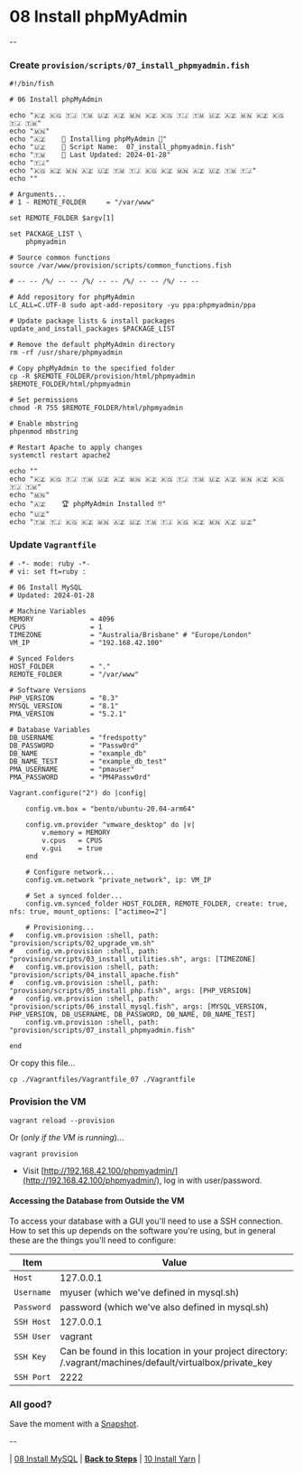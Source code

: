 # 08 Install phpMyAdmin

--

### Create `provision/scripts/07_install_phpmyadmin.fish`

```
#!/bin/fish

# 06 Install phpMyAdmin

echo "🇰🇿 🇰🇬 🇹🇯 🇹🇲 🇺🇿 🇦🇿 🇲🇳 🇰🇿 🇰🇬 🇹🇯 🇹🇲 🇺🇿 🇦🇿 🇲🇳 🇰🇿 🇰🇬 🇹🇯 🇹🇲"
echo "🇲🇳"
echo "🇦🇿    🚀 Installing phpMyAdmin 🚀"
echo "🇺🇿    📜 Script Name:  07_install_phpmyadmin.fish"
echo "🇹🇲    📅 Last Updated: 2024-01-28"
echo "🇹🇯"
echo "🇰🇬 🇰🇿 🇲🇳 🇦🇿 🇺🇿 🇹🇲 🇹🇯 🇰🇬 🇰🇿 🇲🇳 🇦🇿 🇺🇿 🇹🇲 🇹🇯"
echo ""

# Arguments...
# 1 - REMOTE_FOLDER     = "/var/www"

set REMOTE_FOLDER $argv[1]

set PACKAGE_LIST \
	phpmyadmin

# Source common functions
source /var/www/provision/scripts/common_functions.fish

# -- -- /%/ -- -- /%/ -- -- /%/ -- -- /%/ -- --

# Add repository for phpMyAdmin
LC_ALL=C.UTF-8 sudo apt-add-repository -yu ppa:phpmyadmin/ppa

# Update package lists & install packages
update_and_install_packages $PACKAGE_LIST

# Remove the default phpMyAdmin directory
rm -rf /usr/share/phpmyadmin

# Copy phpMyAdmin to the specified folder
cp -R $REMOTE_FOLDER/provision/html/phpmyadmin $REMOTE_FOLDER/html/phpmyadmin

# Set permissions
chmod -R 755 $REMOTE_FOLDER/html/phpmyadmin

# Enable mbstring
phpenmod mbstring

# Restart Apache to apply changes
systemctl restart apache2

echo ""
echo "🇰🇿 🇰🇬 🇹🇯 🇹🇲 🇺🇿 🇦🇿 🇲🇳 🇰🇿 🇰🇬 🇹🇯 🇹🇲 🇺🇿 🇦🇿 🇲🇳 🇰🇿 🇰🇬 🇹🇯 🇹🇲"
echo "🇲🇳"
echo "🇦🇿    🏆 phpMyAdmin Installed ‼️"
echo "🇺🇿"
echo "🇹🇲 🇹🇯 🇰🇬 🇰🇿 🇲🇳 🇦🇿 🇺🇿 🇹🇲 🇹🇯 🇰🇬 🇰🇿 🇲🇳 🇦🇿 🇺🇿"
```

### Update `Vagrantfile`

```
# -*- mode: ruby -*-
# vi: set ft=ruby :

# 06 Install MySQL
# Updated: 2024-01-28

# Machine Variables
MEMORY              = 4096
CPUS                = 1
TIMEZONE            = "Australia/Brisbane" # "Europe/London"
VM_IP               = "192.168.42.100"

# Synced Folders
HOST_FOLDER         = "."
REMOTE_FOLDER       = "/var/www"

# Software Versions
PHP_VERSION         = "8.3"
MYSQL_VERSION       = "8.1"
PMA_VERSION         = "5.2.1"

# Database Variables
DB_USERNAME         = "fredspotty"
DB_PASSWORD         = "Passw0rd"
DB_NAME             = "example_db"
DB_NAME_TEST        = "example_db_test"
PMA_USERNAME        = "pmauser"
PMA_PASSWORD        = "PM4Passw0rd"

Vagrant.configure("2") do |config|

	config.vm.box = "bento/ubuntu-20.04-arm64"

	config.vm.provider "vmware_desktop" do |v|
		v.memory = MEMORY
		v.cpus   = CPUS
		v.gui    = true
	end

	# Configure network...
	config.vm.network "private_network", ip: VM_IP

	# Set a synced folder...
	config.vm.synced_folder HOST_FOLDER, REMOTE_FOLDER, create: true, nfs: true, mount_options: ["actimeo=2"]

	# Provisioning...
#	config.vm.provision :shell, path: "provision/scripts/02_upgrade_vm.sh"
#	config.vm.provision :shell, path: "provision/scripts/03_install_utilities.sh", args: [TIMEZONE]
#	config.vm.provision :shell, path: "provision/scripts/04_install_apache.fish"
#	config.vm.provision :shell, path: "provision/scripts/05_install_php.fish", args: [PHP_VERSION]
#	config.vm.provision :shell, path: "provision/scripts/06_install_mysql.fish", args: [MYSQL_VERSION, PHP_VERSION, DB_USERNAME, DB_PASSWORD, DB_NAME, DB_NAME_TEST]
	config.vm.provision :shell, path: "provision/scripts/07_install_phpmyadmin.fish"

end
```

Or copy this file...

```
cp ./Vagrantfiles/Vagrantfile_07 ./Vagrantfile
```

### Provision the VM

```
vagrant reload --provision
```

Or (*only if the VM is running*)...

```
vagrant provision
```

* Visit [http://192.168.42.100/phpmyadmin/](http://192.168.42.100/phpmyadmin/), log in with user/password.

#### Accessing the Database from Outside the VM

To access your database with a GUI you'll need to use a SSH connection. How to set this up depends on the software you're using, but in general these are the things you'll need to configure:

Item | Value
---- | -----
`Host` | 127.0.0.1
`Username` | myuser (which we've defined in mysql.sh)
`Password` | password (which we've also defined in mysql.sh)
`SSH Host` | 127.0.0.1
`SSH User` | vagrant
`SSH Key` | Can be found in this location in your project directory: /.vagrant/machines/default/virtualbox/private_key
`SSH Port` | 2222

### All good?

Save the moment with a [Snapshot](./Snapshots.md).

--

| [08 Install MySQL](./08_Install_MySQL.md)
| [**Back to Steps**](../README.md)
| [10 Install Yarn](./10_Install_Yarn.md)
|
